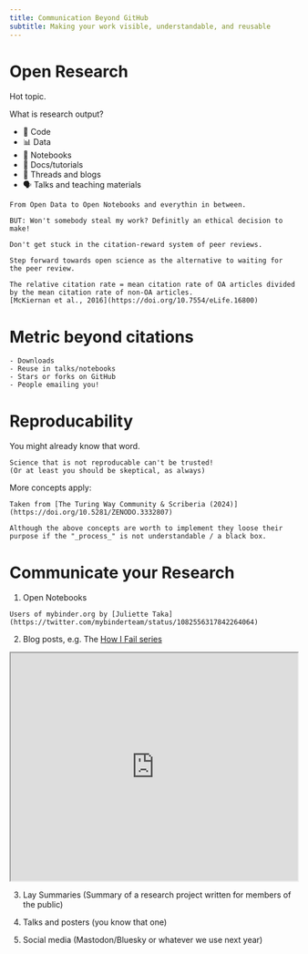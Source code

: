 ```yaml
---
title: Communication Beyond GitHub
subtitle: Making your work visible, understandable, and reusable
---
```


# Open Research

Hot topic. 

What is research output?

- 🧪 Code
- 📊 Data
- 📓 Notebooks
- 📄 Docs/tutorials
- 🧵 Threads and blogs
- 🗣️ Talks and teaching materials

```{note} This it the Way
From Open Data to Open Notebooks and everythin in between.

BUT: Won't somebody steal my work? Definitly an ethical decision to make!

Don't get stuck in the citation-reward system of peer reviews. 

Step forward towards open science as the alternative to waiting for the peer review.
```

```{figure} https://book.the-turing-way.org/build/open-access-citation-bdf8be4d5ebe8724e33776be0ebd504f.jpg
The relative citation rate = mean citation rate of OA articles divided by the mean citation rate of non-OA articles.
[McKiernan et al., 2016](https://doi.org/10.7554/eLife.16800)
```

# Metric beyond citations

```note{Metrics}
- Downloads
- Reuse in talks/notebooks
- Stars or forks on GitHub
- People emailing you!
```

# Reproducability

You might already know that word.

```{warning} Hot Take
Science that is not reproducable can't be trusted!
(Or at least you should be skeptical, as always) 
```
More concepts apply:
```{figure} https://book.the-turing-way.org/build/reproducible-definit-4fe74d224e297be50862870357cf4922.svg
Taken from [The Turing Way Community & Scriberia (2024)](https://doi.org/10.5281/ZENODO.3332807)
```

```{tip} The Black Box
Although the above concepts are worth to implement they loose their purpose if the "_process_" is not understandable / a black box.
```

# Communicate your Research


1. Open Notebooks
```{figure} https://miro.medium.com/v2/resize:fit:1400/format:webp/1*Q0AkXSsMbp0TWgC58b3zdA.jpeg
Users of mybinder.org by [Juliette Taka](https://twitter.com/mybinderteam/status/1082556317842264064)
```


2. Blog posts, e.g. The [How I Fail series](https://veronikach.com/failure/)

<iframe src="https://veronikach.com/failure/shadow-cv/" width="100%" height="400px"></iframe>


3. Lay Summaries (Summary of a research project written for members of the public)


4. Talks and posters (you know that one)
5. Social media (Mastodon/Bluesky or whatever we use next year)




